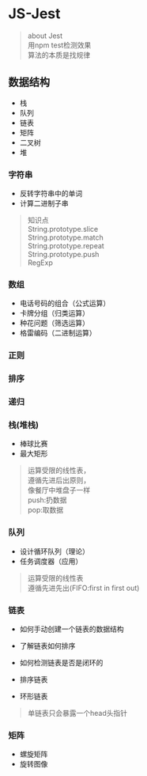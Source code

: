 # JS-Jest

> about Jest  
> 用npm test检测效果  
> 算法的本质是找规律

## 数据结构

- 栈
- 队列
- 链表
- 矩阵
- 二叉树
- 堆

### 字符串

- 反转字符串中的单词
- 计算二进制子串
  
> 知识点  
> String.prototype.slice  
> String.prototype.match  
> String.prototype.repeat  
> String.prototype.push  
> RegExp

### 数组

- 电话号码的组合（公式运算）
- 卡牌分组（归类运算）
- 种花问题（筛选运算）
- 格雷编码（二进制运算）

### 正则

### 排序

### 递归

### 栈(堆栈)

- 棒球比赛
- 最大矩形

> 运算受限的线性表，  
> 遵循先进后出原则，  
> 像餐厅中堆盘子一样  
> push:扔数据  
> pop:取数据

### 队列

- 设计循环队列（理论）
- 任务调度器（应用）
  
> 运算受限的线性表  
> 遵循先进先出(FIFO:first in first out)

### 链表

- 如何手动创建一个链表的数据结构
- 了解链表如何排序
- 如何检测链表是否是闭环的

- 排序链表
- 环形链表
  
> 单链表只会暴露一个head头指针

### 矩阵

- 螺旋矩阵
- 旋转图像
